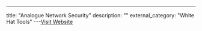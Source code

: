 ---
title: "Analogue Network Security"
description: ""
external_category: "White Hat Tools"
---[Visit Website](https://www.amazon.com/Analogue-Network-Security-Engineering-Thinking/dp/B07C39RDBW)

